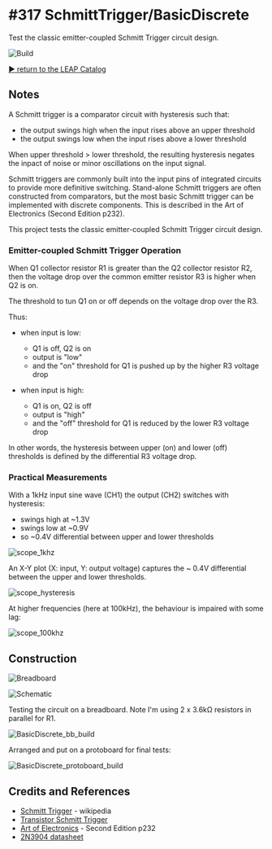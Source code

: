 # #317 SchmittTrigger/BasicDiscrete

Test the classic emitter-coupled Schmitt Trigger circuit design.

![Build](./assets/BasicDiscrete_build.jpg?raw=true)

[:arrow_forward: return to the LEAP Catalog](http://leap.tardate.com)

## Notes

A Schmitt trigger is a comparator circuit with hysteresis such that:

* the output swings high when the input rises above an upper threshold
* the output swings low when the input rises above a lower threshold

When upper threshold > lower threshold, the resulting hysteresis negates the inpact of noise or minor oscillations on the input signal.

Schmitt triggers are commonly built into the input pins of integrated circuits to provide more definitive switching.
Stand-alone Schmitt triggers are often constructed from comparators, but the most basic Schmitt trigger can be implemented
with discrete components. This is described in the Art of Electronics (Second Edition p232).

This project tests the classic emitter-coupled Schmitt Trigger circuit design.

### Emitter-coupled Schmitt Trigger Operation

When Q1 collector resistor R1 is greater than the Q2 collector resistor R2,
then the voltage drop over the common emitter resistor R3 is higher when Q2 is on.

The threshold to tun Q1 on or off depends on the voltage drop over the R3.

Thus:

* when input is low:
  - Q1 is off, Q2 is on
  - output is "low"
  - and the "on" threshold for Q1 is pushed up by the higher R3 voltage drop

* when input is high:
  - Q1 is on, Q2 is off
  - output is "high"
  - and the "off" threshold for Q1 is reduced by the lower R3 voltage drop

In other words, the hysteresis between upper (on) and lower (off) thresholds is defined by the differential R3 voltage drop.

### Practical Measurements

With a 1kHz input sine wave (CH1) the output (CH2) switches with hysteresis:

* swings high at ~1.3V
* swings low at ~0.9V
* so ~0.4V differential between upper and lower thresholds

![scope_1khz](./assets/scope_1khz.gif?raw=true)

An X-Y plot (X: input, Y: output voltage) captures the ~ 0.4V differential between the upper and lower thresholds.

![scope_hysteresis](./assets/scope_hysteresis.gif?raw=true)

At higher frequencies (here at 100kHz), the behaviour is impaired with some lag:

![scope_100khz](./assets/scope_1khz.gif?raw=true)

## Construction

![Breadboard](./assets/BasicDiscrete_bb.jpg?raw=true)

![Schematic](./assets/BasicDiscrete_schematic.jpg?raw=true)

Testing the circuit on a breadboard. Note I'm using 2 x 3.6kΩ resistors in parallel for R1.

![BasicDiscrete_bb_build](./assets/BasicDiscrete_bb_build.jpg?raw=true)

Arranged and put on a protoboard for final tests:

![BasicDiscrete_protoboard_build](./assets/BasicDiscrete_protoboard_build.jpg?raw=true)

## Credits and References
* [Schmitt Trigger](https://en.wikipedia.org/wiki/Schmitt_trigger) - wikipedia
* [Transistor Schmitt Trigger](http://howtomechatronics.com/how-it-works/electrical-engineering/transistor-schmitt-trigger/)
* [Art of Electronics](https://www.goodreads.com/book/show/569775.The_Art_of_Electronics) - Second Edition p232
* [2N3904 datasheet](http://www.futurlec.com/Transistors/2N3904.shtml)
